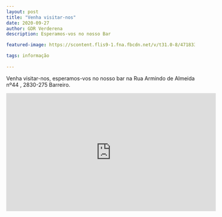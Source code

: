 ```yaml
---
layout: post
title: "Venha visitar-nos"
date: 2020-09-27
author: GDR Verderena
description: Esperamos-vos no nosso Bar

featured-image: https://scontent.flis9-1.fna.fbcdn.net/v/t31.0-8/471833_360970347268968_642224037_o.jpg?_nc_cat=111&_nc_sid=09cbfe&_nc_eui2=AeHRZsvexVAZogJm5FxNRNlvIPHMSWlJzmEg8cxJaUnOYRpIwJgwLLJNwcjZPlvSJ9AMwrxJKj7boFVpLbMyk0J3&_nc_ohc=aqO66Nm-PuMAX_yw89Z&_nc_ht=scontent.flis9-1.fna&oh=694740ec9cb8996e813ad3407ab7ebd6&oe=5F966833

tags: informação
 
---
```



 Venha visitar-nos, esperamos-vos no nosso bar na Rua Armindo de Almeida nº44 , 2830-275 Barreiro.


<iframe src="https://www.facebook.com/plugins/video.php?href=https%3A%2F%2Fwww.facebook.com%2Fverderena.grupodesportivo%2Fvideos%2F246427593472962%2F&show_text=0&width=560" width="560" height="315" style="border:none;overflow:hidden" scrolling="no" frameborder="0" allowTransparency="true" allowFullScreen="true"></iframe>
